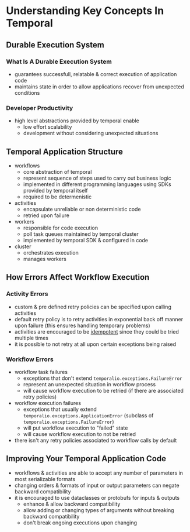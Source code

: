 # Understanding Key Concepts In Temporal
## Durable Execution System
### What Is A Durable Execution System
- guarantees successfull, relatable & correct execution of application code
- maintains state in order to allow applications recover from unexpected conditions
### Developer Productivity
- high level abstractions provided by temporal enable
    - low effort scalability
    - development without considering unexpected situations
## Temporal Application Structure
- workflows
    - core abstraction of temporal
    - represent sequence of steps used to carry out business logic
    - implemented in different programming languages using SDKs provided by temporal itself
    - required to be determenistic
- activities
    - encapsulate unreliable or non deterministic code
    - retried upon failure
- workers
    - responsible for code execution
    - poll task queues maintained by temporal cluster
    - implemented by temporal SDK & configured in code
- cluster
    - orchestrates execution
    - manages workers
## How Errors Affect Workflow Execution
### Activity Errors
- custom & pre defined retry policies can be specified upon calling activities
- default retry policy is to retry activities in exponential back off manner upon failure (this ensures handling temporary problems)
- activities are encouraged to be [idempotent](https://en.wikipedia.org/wiki/Idempotence) since they could be tried multiple times
- it is possible to not retry at all upon certain exceptions being raised
### Workflow Errors
- workflow task failures
    - exceptions that don't extend `temporalio.exceptions.FailureError`
    - represent an unexpected situation in workflow process
    - will cause workflow execution to be retried (if there are associated retry policies)
- workflow execution failures
    - exceptions that usually extend `temporalio.exceptions.ApplicationError` (subclass of `temporalio.exceptions.FailureError`)
    - will put workflow execution to "failed" state
    - will cause workflow execution to not be retried
- there isn't any retry policies associated to workflow calls by default
## Improving Your Temporal Application Code
- workflows & activities are able to accept any number of parameters in most serializable formats
- changing orders & formats of input or output parameters can negate backward compatibility
- it is encouraged to use dataclasses or protobufs for inputs & outputs
    - enhance & allow backward compatibility
    - allow adding or changing types of arguments without breaking backward compatibility
    - don't break ongoing executions upon changing
